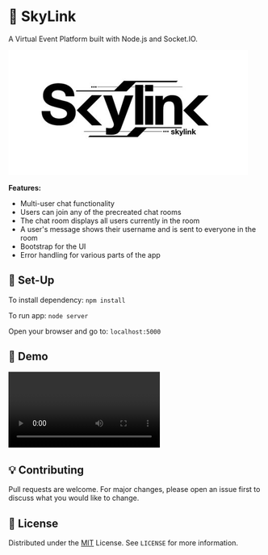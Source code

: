 # 📲 SkyLink

A Virtual Event Platform built with Node.js and Socket.IO.

<img src="graphics/skylink-logo.png" />
<!--
Technologies:
 - JavaScript
 - HTML, CSS
 - Socket.IO
 - Express
 - AJAX
 - NodeJS
-->

**Features:**
 - Multi-user chat functionality
 - Users can join any of the precreated chat rooms
 - The chat room displays all users currently in the room
 - A user's message shows their username and is sent to everyone in the room
 - Bootstrap for the UI
 - Error handling for various parts of the app
<!--
**Upcoming Features**
 - Users can create chat rooms with an arbitrary room name
 - A private room can be created that is password protected
 - Creators of chat rooms can temporarily kick others out of the room
 - Creators of chat rooms can permanently ban users from joining that particular room
 - Users can send private messages to another user in the same room
 - View Profile Page (profile, username, messages sent, banned rooms, rooms created)
 - "Sent at" feature (when you hover over a message)
 - "Is typing" feature that shows if another user is typing
-->

## 🔨 Set-Up
To install dependency:
`npm install`

To run app:
`node server`

Open your browser and go to:
`localhost:5000`

## 🎥 Demo
<video src="https://github.com/rithik-c/SkyLink/blob/main/graphics/SkyLink_Demo.mp4" controls title="SkyLink"></video>

## 💡 Contributing
Pull requests are welcome. For major changes, please open an issue first to discuss what you would like to change.

## 📃 License
Distributed under the [MIT](https://choosealicense.com/licenses/mit/) License. See `LICENSE` for more information.
